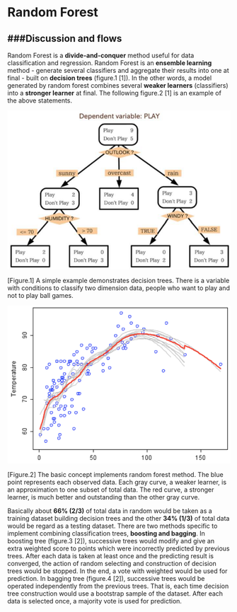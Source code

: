 # Random Forest

<script src="../js/general.js"></script>

###Discussion and flows
---

Random Forest is a **divide-and-conquer** method useful for data classification and 
regression. Random Forest is an **ensemble learning** method - generate several classifiers and 
aggregate their results into one at final - built on **decision trees** (figure.1 [1]). In the other 
words, a model generated by random forest combines several **weaker learners** (classifiers) into 
a **stronger learner** at final. The following figure.2 [1] is an example of the above statements. 

![](../images/rf_decision-tree.png)

[Figure.1] A simple example demonstrates decision trees. There is a variable with conditions to classify two dimension data, people who want to play and not to play ball games. 

![](../images/rf_random_forest.png)

[Figure.2] The basic concept implements random forest method. The blue point represents each observed data. Each gray curve, a weaker learner, is an approximation to one subset of total data. The red curve, a stronger learner, is much better and outstanding than the other gray curve. 

Basically about **66% (2/3)** of total data in random would be taken as a training dataset 
building decision trees and the other **34% (1/3)** of total data would be regard as a testing 
dataset. There are two methods specific to implement combining classification trees, **boosting 
and bagging**. In boosting tree (figure.3 [2]), successive trees would modify and give an extra 
weighted score to points which were incorrectly predicted by previous trees. After each data is 
taken at least once and the predicting result is converged, the action of random selecting and 
construction of decision trees would be stopped. In the end, a vote with weighted would be 
used for prediction. In bagging tree (figure.4 [2]), successive trees would be operated 
independently from the previous trees. That is, each time decision tree construction would use 
a bootstrap sample of the dataset. After each data is selected once, a majority vote is used for 
prediction. 



